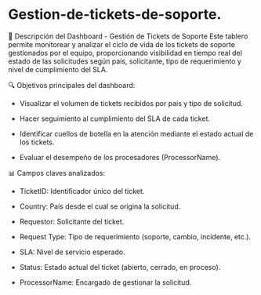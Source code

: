 # Gestion-de-tickets-de-soporte.
🧾 Descripción del Dashboard - Gestión de Tickets de Soporte
Este tablero permite monitorear y analizar el ciclo de vida de los tickets de soporte gestionados por el equipo, proporcionando visibilidad en tiempo real del estado de las solicitudes según país, solicitante, tipo de requerimiento y nivel de cumplimiento del SLA.

🔍 Objetivos principales del dashboard:

* Visualizar el volumen de tickets recibidos por país y tipo de solicitud.

* Hacer seguimiento al cumplimiento del SLA de cada ticket.

* Identificar cuellos de botella en la atención mediante el estado actual de los tickets.

* Evaluar el desempeño de los procesadores (ProcessorName).

📊 Campos claves analizados:

- TicketID: Identificador único del ticket.

- Country: País desde el cual se origina la solicitud.

- Requestor: Solicitante del ticket.

- Request Type: Tipo de requerimiento (soporte, cambio, incidente, etc.).

- SLA: Nivel de servicio esperado.

- Status: Estado actual del ticket (abierto, cerrado, en proceso).

- ProcessorName: Encargado de gestionar la solicitud.
